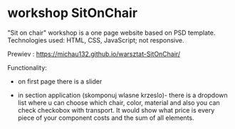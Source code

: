 # workshop SitOnChair


"Sit on chair" workshop is a one page website based on PSD template. Technologies used: HTML, CSS, JavaScript; not responsive. 

Prewiev : https://michau132.github.io/warsztat-SitOnChair/

Functionality:
- on first page there is a slider 

- in section application (skomponuj wlasne krzeslo)- there is a dropdown list where u can choose which chair, color, material and also you can check checkobox with transport. It would show what price is every piece of your component costs and the sum of all elements.
